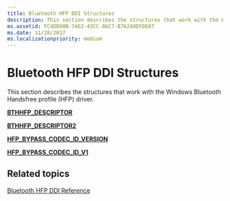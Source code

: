 ```yaml
---
title: Bluetooth HFP DDI Structures
description: This section describes the structures that work with the Windows Bluetooth Handsfree profile (HFP) driver.
ms.assetid: FC4DD00B-7462-43CC-86C7-B76240DFDE87
ms.date: 11/28/2017
ms.localizationpriority: medium
---
```


# Bluetooth HFP DDI Structures


This section describes the structures that work with the Windows Bluetooth Handsfree profile (HFP) driver.

[**BTHHFP\_DESCRIPTOR**](https://msdn.microsoft.com/library/windows/hardware/dn302030)

[**BTHHFP\_DESCRIPTOR2**](https://msdn.microsoft.com/library/windows/hardware/dn302031)

[**HFP\_BYPASS\_CODEC\_ID\_VERSION**](https://msdn.microsoft.com/library/windows/hardware/dn798964)

[**HFP\_BYPASS\_CODEC\_ID\_V1**](https://msdn.microsoft.com/library/windows/hardware/dn913703)

## <span id="related_topics"></span>Related topics


[Bluetooth HFP DDI Reference](bluetooth-hfp-ddi-reference.md)

 

 






